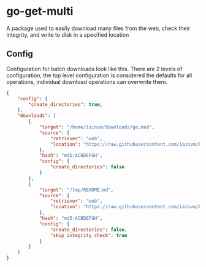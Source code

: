 # go-get-multi

A package used to easily download many files from the web, check their integrity, and write to disk in a specified location


## Config

Configuration for batch downloads look like this. There are 2 levels of configuration, the top level configuration is considered the defaults for all operations, individual download operations can overwrite them.

```json
{
    "config": {
        "create_directories": true,
    },
    "downloads": [
        {
            "target": "/home/iainvm/downloads/go.mod",
            "source": {
                "retriever": "web",
                "location": "https://raw.githubusercontent.com/iainvm/bingo/main/go.mod",
            },
            "hash": "md5:ACBDEFGH",
            "config": {
                "create_directories": false
            }
        },
        {
            "target": "/tmp/README.md",
            "source": {
                "retriever": "web",
                "location": "https://raw.githubusercontent.com/iainvm/bingo/main/go.mod",
            },
            "hash": "md5:ACBDEFGH",
            "config": {
                "create_directories": false,
                "skip_integrity_check": true
            }
        }
    ]
}
```
